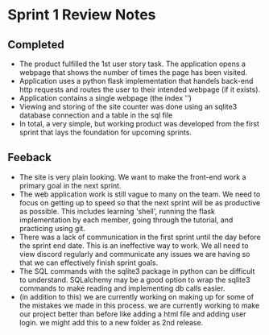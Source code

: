 # Sprint 1 Review Notes

## Completed

- The product fulfilled the 1st user story task. The application opens a webpage that shows the number of times the page has been visited. 
- Application uses a python flask implementation that handels back-end http requests and routes the user to their intended webpage (if it exists). 
- Application contains a single webpage (the index '\')
- Viewing and storing of the site counter was done using an sqlite3 database connection and a table in the sql file
- In total, a very simple, but working product was developed from the first sprint that lays the foundation for upcoming sprints.

## Feeback
- The site is very plain looking. We want to make the front-end work a primary goal in the next sprint. 
- The web application work is still vague to many on the team. We need to focus on getting up to speed so that the next sprint will be as productive as possible. This includes learning 'shell', running the flask implementation by each member, going through the tutorial, and practicing using git. 
- There was a lack of communication in the first sprint until the day before the sprint end date. This is an ineffective way to work. We all need to view discord regularly and communicate any issues we are having so that we can effectively finish sprint goals.
- The SQL commands with the sqlite3 package in python can be difficult to understand. SQLalchemy may be a good option to wrap the sqlite3 commands to make reading and implementing db calls easier. 
- (in addition to this) we are currently working on making up for some of the mistakes we made in this process. we are currently working to make our project better than before like adding a html file and adding user login. we might add this to a new folder as 2nd release.
